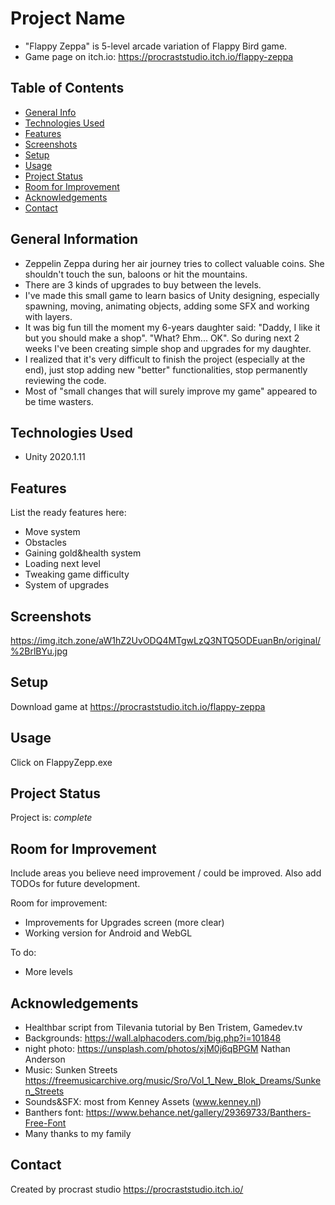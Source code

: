 # Project Name
- "Flappy Zeppa" is 5-level arcade variation of Flappy Bird game.
- Game page on itch.io: https://procraststudio.itch.io/flappy-zeppa

## Table of Contents
* [General Info](#general-information)
* [Technologies Used](#technologies-used)
* [Features](#features)
* [Screenshots](#screenshots)
* [Setup](#setup)
* [Usage](#usage)
* [Project Status](#project-status)
* [Room for Improvement](#room-for-improvement)
* [Acknowledgements](#acknowledgements)
* [Contact](#contact)
<!-- * [License](#license) -->


## General Information
- Zeppelin Zeppa during her air journey tries to collect valuable coins. She shouldn't touch the sun, baloons or hit the mountains. 
- There are 3 kinds of upgrades to buy between the levels.
- I've made this small game to learn basics of Unity designing, especially spawning, moving, animating objects, adding some SFX and working with layers. 
- It was big fun till the moment my 6-years daughter said: "Daddy, I like it but you should make a shop". "What? Ehm... OK". So during next 2 weeks I've been creating simple shop and upgrades for my daughter.
- I realized that it's very difficult to finish the project (especially at the end), just stop adding new "better" functionalities, stop permanently reviewing the code. 
- Most of "small changes that will surely improve my game" appeared to be time wasters.


## Technologies Used
- Unity 2020.1.11


## Features
List the ready features here:
- Move system
- Obstacles
- Gaining gold&health system
- Loading next level  
- Tweaking game difficulty
- System of upgrades

## Screenshots
https://img.itch.zone/aW1hZ2UvODQ4MTgwLzQ3NTQ5ODEuanBn/original/%2BrlBYu.jpg


## Setup
Download game at https://procraststudio.itch.io/flappy-zeppa


## Usage
Click on FlappyZepp.exe


## Project Status
Project is: _complete_


## Room for Improvement
Include areas you believe need improvement / could be improved. Also add TODOs for future development.

Room for improvement:
- Improvements for Upgrades screen (more clear)
- Working version for Android and WebGL

To do:
- More levels 


## Acknowledgements
- Healthbar script from Tilevania tutorial by Ben Tristem, Gamedev.tv
- Backgrounds: https://wall.alphacoders.com/big.php?i=101848
- night photo: https://unsplash.com/photos/xjM0j6qBPGM Nathan Anderson
- Music: Sunken Streets https://freemusicarchive.org/music/Sro/Vol_1_New_Blok_Dreams/Sunken_Streets
- Sounds&SFX: most from Kenney Assets (www.kenney.nl)
- Banthers font: https://www.behance.net/gallery/29369733/Banthers-Free-Font
- Many thanks to my family


## Contact
Created by procrast studio https://procraststudio.itch.io/


<!-- Optional -->
<!-- ## License -->
<!-- This project is open source and available under the [... License](). -->

<!-- You don't have to include all sections - just the one's relevant to your project -->
